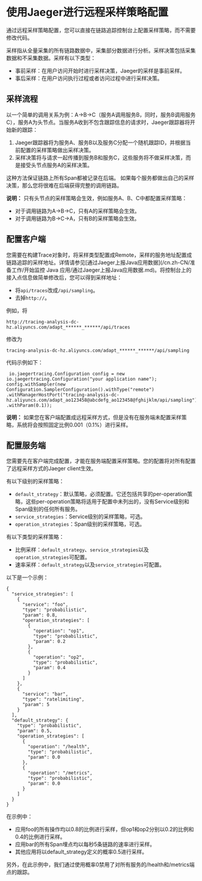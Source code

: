 # 使用Jaeger进行远程采样策略配置

通过远程采样策略配置，您可以直接在链路追踪控制台上配置采样策略，而不需要修改代码。

采样指从全量采集的所有链路数据中，采集部分数据进行分析。采样决策包括采集数据和不采集数据。采样有以下类型：

-   事前采样：在用户访问开始时进行采样决策，Jaeger的采样是事前采样。
-   事后采样：在用户访问执行过程或者访问过程中进行采样决策。

## 采样流程

以一个简单的调用关系为例：A-\>B-\>C（服务A调用服务B，同时，服务B调用服务C），服务A为头节点。当服务A收到不包含跟踪信息的请求时，Jaeger跟踪器将开始新的跟踪：

1.  Jaeger跟踪器将为服务A、服务B以及服务C分配一个随机跟踪ID，并根据当前配置的采样策略做出采样决策。
2.  采样决策将与请求一起传播到服务B和服务C，这些服务将不做采样决策，而是接受头节点服务A的采样决策。

这种方法保证链路上所有Span都被记录在后端。 如果每个服务都做出自己的采样决策，那么您将很难在后端获得完整的调用链路。

**说明：** 只有头节点的采样策略会生效，例如服务A、B、C中都配置采样策略：

-   对于调用链路为A-\>B-\>C，只有A的采样策略会生效。
-   对于调用链路为B-\>C-\>A，只有B的采样策略会生效。

## 配置客户端

您需要在构建Trace对象时，将采样类型配置成Remote，采样的服务地址配置成链路追踪的采样地址。详情请参见[通过Jaeger上报Java应用数据](/cn.zh-CN/准备工作/开始监控 Java 应用/通过Jaeger上报Java应用数据.md)。将控制台上的接入点信息做简单修改后，您可以得到采样地址：

-   将`api/traces`改成`/api/sampling`。
-   去掉`http://`。

例如，将

```
http://tracing-analysis-dc-hz.aliyuncs.com/adapt_******_******/api/traces
```

修改为

```
tracing-analysis-dc-hz.aliyuncs.com/adapt_******_******/api/sampling
```

代码示例如下：

```
 io.jaegertracing.Configuration config = new io.jaegertracing.Configuration("your application name");
config.withSampler(new Configuration.SamplerConfiguration().withType("remote")
.withManagerHostPort("tracing-analysis-dc-hz.aliyuncs.com/adapt_ao123458@abcdefg_ao123458@fghijklm/api/sampling")
.withParam(0.1));
```

**说明：** 如果您在客户端配置成远程采样方式，但是没有在服务端未配置采样策略，系统将会按照固定比例0.001（0.1%）进行采样。

## 配置服务端

您需要先在客户端完成配置，才能在服务端配置采样策略。您的配置将对所有配置了远程采样方式的Jaeger client生效。

有以下级别的采样策略：

-   `default_strategy`：默认策略，必须配置。它还包括共享的per-operation策略，这些per-operation策略将适用于配置中未列出的，没有Service级别和Span级别的任何所有服务。
-   `service_strategies`：Service级别的采样策略，可选。
-   `operation_strategies`：Span级别的采样策略，可选。

有以下类型的采样策略：

-   比例采样：`default_strategy`、`service_strategies`以及`operation_strategies`可配置。
-   速率采样：`default_strategy`以及`service_strategies`可配置。

以下是一个示例：

```
{
  "service_strategies": [
    {
      "service": "foo",
      "type": "probabilistic",
      "param": 0.8,
      "operation_strategies": [
        {
          "operation": "op1",
          "type": "probabilistic",
          "param": 0.2
        },
        {
          "operation": "op2",
          "type": "probabilistic",
          "param": 0.4
        }
      ]
    },
    {
      "service": "bar",
      "type": "ratelimiting",
      "param": 5
    }
  ],
  "default_strategy": {
    "type": "probabilistic",
    "param": 0.5,
    "operation_strategies": [
      {
        "operation": "/health",
        "type": "probabilistic",
        "param": 0.0
      },
      {
        "operation": "/metrics",
        "type": "probabilistic",
        "param": 0.0
      }
    ]
  }
}
```

在示例中：

-   应用foo的所有操作均以0.8的比例进行采样，但op1和op2分别以0.2的比例和0.4的比例进行采样。
-   应用bar的所有Span埋点均以每秒5条链路的速率进行采样。
-   其他应用将以default\_strategy定义的概率0.5进行采样。

另外，在此示例中，我们通过使用概率0禁用了对所有服务的/health和/metrics端点的跟踪。

